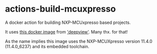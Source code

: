 # actions-build-mcuxpresso
A docker action for building NXP-MCUxpresso based projects.

It uses [this docker image](https://hub.docker.com/layers/deepview/mcuxpressoide/11.4.0/images/sha256-f4be97869023991f599c5abae7b1407c3c5fc279048ebc4e90fe3bc22ac2dc9e?context=explore) from ['deepview'](https://hub.docker.com/u/deepview). Many thx. for that!

As the name implies this image uses the NXP-MCUXpresso version 11.4.0 (11.4.0_6237) and its embedded toolchain.
